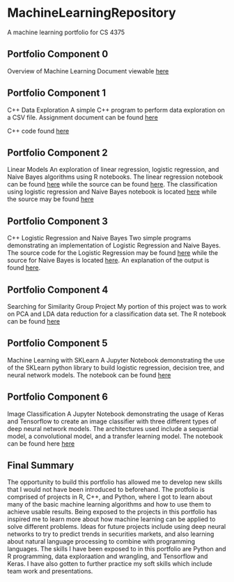 # MachineLearningRepository
 A machine learning portfolio for CS 4375

## Portfolio Component 0

Overview of Machine Learning Document viewable [here](OverviewofML.pdf)

## Portfolio Component 1

C++ Data Exploration
A simple C++ program to perform data exploration on a CSV file.
Assignment document can be found [here](DataExploration/Data_Exploration.pdf)

C++ code found [here](DataExploration/DataExploration.cpp)

## Portfolio Component 2

Linear Models
An exploration of linear regression, logistic regression, and Naive Bayes algorithms using R notebooks. The linear regression notebook can be found [here](LinearModels/Regression.pdf) while the source can be found [here](LinearModels/Regression.Rmd). The classification using logistic regression and Naive Bayes notebook is located [here](LinearModels/Classification.pdf) while the source may be found [here](LinearModels/Classification.Rmd)

## Portfolio Component 3

C++ Logistic Regression and Naive Bayes
Two simple programs demonstrating an implementation of Logistic Regression and Naive Bayes. The source code for the Logistic Regression may be found [here](ML_FromScratch/LogRegression.cpp) while the source for Naive Bayes is located [here](ML_FromScratch/NaiveBayes.cpp). An explanation of the output is found [here](NL_FromScratch/ML_Scratch_Explanation.pdf).

## Portfolio Component 4

Searching for Similarity Group Project
My portion of this project was to work on PCA and LDA data reduction for a classification data set. The R notebook can be found [here](SearchingForSimilarity/PCA_LDA.pdf)


## Portfolio Component 5

Machine Learning with SKLearn
A Jupyter Notebook demonstrating the use of the SKLearn python library to build logistic regression, decision tree, and neural network models. The notebook can be found [here](SKLearn)

## Portfolio Component 6

Image Classification 
A Jupyter Notebook demonstrating the usage of Keras and Tensorflow to create an image classifier with three different types of deep neural network models. The architectures used include a sequential model, a convolutional model, and a transfer learning model. The notebook can be found here [here](ImageClassification)

## Final Summary

The opportunity to build this portfolio has allowed me to develop new skills that I would not have been introduced to beforehand. The protfolio is comprised of projects in R, C++, and Python, where I got to learn about many of the basic machine learning algorithms and how to use them to achieve usable results. Being exposed to the projects in this portfolio has inspired me to learn more about how machine learning can be applied to solve different problems. Ideas for future projects include using deep neural networks to try to predict trends in securities markets, and also learning about natural language processing to combine with programming languages. The skills I have been exposed to in this portfolio are Python and R programming, data exploraation and wrangling, and Tensorflow and Keras. I have also gotten to further practice my soft skills which include team work and presentations.
